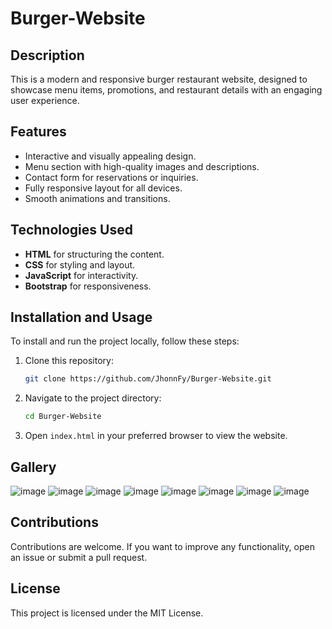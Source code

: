 # Burger-Website
## Description
This is a modern and responsive burger restaurant website, designed to showcase menu items, promotions, and restaurant details with an engaging user experience.

## Features
- Interactive and visually appealing design.
- Menu section with high-quality images and descriptions.
- Contact form for reservations or inquiries.
- Fully responsive layout for all devices.
- Smooth animations and transitions.

## Technologies Used
- **HTML** for structuring the content.
- **CSS** for styling and layout.
- **JavaScript** for interactivity.
- **Bootstrap** for responsiveness.

## Installation and Usage
To install and run the project locally, follow these steps:

1. Clone this repository:
    ```bash
    git clone https://github.com/JhonnFy/Burger-Website.git
    ```

2. Navigate to the project directory:
    ```bash
    cd Burger-Website
    ```
3. Open `index.html` in your preferred browser to view the website.

## Gallery
![image](https://github.com/user-attachments/assets/803b3d2f-471c-496b-97ac-2e761063907e)
![image](https://github.com/user-attachments/assets/c8f1dadf-3779-4382-b8de-311707dd2d7b)
![image](https://github.com/user-attachments/assets/82eed31f-2d7f-4f02-9e1a-5b2b8a7b4b33)
![image](https://github.com/user-attachments/assets/beec0360-640d-41d2-8a3d-f3f8257151fd)
![image](https://github.com/user-attachments/assets/35ff9efb-df16-4997-a28f-35bceb27148b)
![image](https://github.com/user-attachments/assets/075ebbd0-2f35-46d4-8d3b-103aa6a2cb8b)
![image](https://github.com/user-attachments/assets/56af39d9-1f0f-42e8-8c16-7246afa880e7)
![image](https://github.com/user-attachments/assets/d542d130-9718-4f8b-b175-a41454d4cc7a)

## Contributions
Contributions are welcome. If you want to improve any functionality, open an issue or submit a pull request.

## License
This project is licensed under the MIT License.
